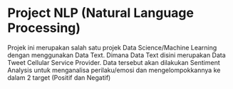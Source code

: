 # Project NLP (Natural Language Processing) 

Projek ini merupakan salah satu projek Data Science/Machine Learning dengan menggunakan Data Text. Dimana Data Text disini merupakan Data Tweet Cellular Service Provider. Data tersebut akan dilakukan Sentiment Analysis untuk menganalisa perilaku/emosi dan mengelompokkannya ke dalam 2 target (Positif dan Negatif) 
 
